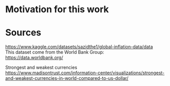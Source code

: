 # Motivation for this work


# Sources

https://www.kaggle.com/datasets/sazidthe1/global-inflation-data/data  
This dataset come from the World Bank Group:  
https://data.worldbank.org/

Strongest and weakest currencies  
https://www.madisontrust.com/information-center/visualizations/strongest-and-weakest-currencies-in-world-compared-to-us-dollar/